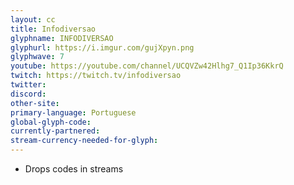 ```yaml
---
layout: cc
title: Infodiversao 
glyphname: INFODIVERSAO
glyphurl: https://i.imgur.com/gujXpyn.png
glyphwave: 7
youtube: https://youtube.com/channel/UCQVZw42Hlhg7_Q1Ip36KkrQ
twitch: https://twitch.tv/infodiversao
twitter: 
discord: 
other-site: 
primary-language: Portuguese
global-glyph-code: 
currently-partnered: 
stream-currency-needed-for-glyph: 
---
```

* Drops codes in streams
